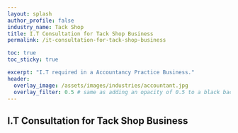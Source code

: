 ```yaml
---
layout: splash 
author_profile: false 
industry_name: Tack Shop
title: I.T Consultation for Tack Shop Business
permalink: /it-consultation-for-tack-shop-business

toc: true
toc_sticky: true

excerpt: "I.T required in a Accountancy Practice Business."
header:
  overlay_image: /assets/images/industries/accountant.jpg
  overlay_filter: 0.5 # same as adding an opacity of 0.5 to a black background
---
```


## I.T Consultation for Tack Shop Business